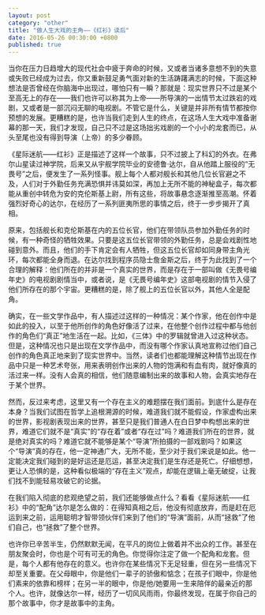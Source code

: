```yaml
---
layout: post
category: "other"
title: "做人生大戏的主角——《红衫》读后"
date: 2016-05-26 00:30:00 +0800
published: true
---
```


当你在压力日趋增大的现代社会中疲于奔命的时候，又或者当诸多意想不到的失意或失败已经成为过去，你又重新鼓足勇气面对新的生活踌躇满志的时候，下面这种想法是否曾经在你脑海中出现过，哪怕只有一瞬？那就是：现实世界只不过是某个至高无上的存在——我们也许可以称其为上帝——所导演的一出情节太过跌宕的戏剧，又或者是一部沉闷无聊的电视剧。不管它是什么，关键是并非所有情节都按你预想的发展。更糟糕的是，也许当我们走到人生的终点，在这场人生大戏中准备谢幕的那一天，我们才发现，自己只不过是这场拙劣戏剧的一个小小的龙套而已，从头至尾也没有得到导演（上帝）的多少眷顾。

<!--more-->

《星际迷航——红衫》正是描述了这样一个故事，只不过披上了科幻的外衣。在弗尔山星读过神学院，后来又从宇舰学院毕业的安德鲁·达尔，自从他踏上服役的“无畏号”之后，便发生了一系列怪事。舰上每个人都对舰长和其他几位长官避之不及，人们对于外勤任务充满恐惧并讳莫如深，再加上无所不能的神秘盒子，每次都能从重创中转危为安的克伦斯基上尉，所有这些，将故事悬念逐渐推至高潮。怀着强烈好奇心的达尔，在经历了一系列匪夷所思的事情之后，终于一步步揭开了真相。

原来，包括舰长和克伦斯基在内的五位长官，他们在带领队员参加外勤任务的时候，有一种奇怪的牺牲效果。只要是这五位长官带领的外勤任务，总是会戏剧性地碰到意外。而且，他们的手下肯定会有人牺牲，但这五位长官却如同身带主角光环，每次都能全身而退。在达尔找到程序员隐士詹金斯之后，终于为此找到了一个合理的解释：他们所在的并非是一个真实的世界，而是存在于一部叫做《无畏号编年史》的电视剧剧情当中，或者说，是《无畏号编年史》这部电视剧的情节入侵了他们所存在的那个宇宙。更糟糕的是，除了舰上的五位长官以外，其他人全是配角。

确实，在一些文学作品中，有人描述过这样的一种情况：某个作家，他在创作中是如此的投入，以至于他所创作的角色好像活了过来，在他整个创作过程中都与他创作的角色们“真正”地生活在一起。比如，《三体》中的罗辑就曾进入过这种状态。但是，这种情况也只是出现在文学作品中，而没有哪个作家认真地宣称过他们自己创作的角色真正地来到了现实世界中。当然，读者们也都能理解这种情节出现在作品中只是一种艺术夸张，用来表明创作出来的人物的饱满和有血有肉，就好像真的活过来一样。没有人会真的相信，他们随意编制出来的故事和人物，会真实地存在于某个世界。

然而，反过来考虑，这里又有一个存在主义的难题摆在我们面前。到底什么是存在本身？当我们试图在哲学上追根溯源的时候，难道我们就不能假设，作家虚构出来的世界，影视剧表现出来的世界，甚至只是我们普通人在白日梦中构想出来的世界，难道它们就不是“真实”的“存在着”或者“存在过”吗？难道我们所在的世界，就是绝对真实的吗？难道它就不能够是某个“导演”所拍摄的一部戏剧吗？如果这个“导演”真的存在，他一定神通广大，无所不能，至少对于我们来说是如此。他一定能决定我们碰到的是好运还是厄运，甚至决定我们是生存还是死亡。仔细想想，更让人恐惧的是，这种看似极端的“存在主义”观点，却能在逻辑上毫无破绽，让我们找不到能轻易攻破它的论据。

在我们陷入彻底的悲观绝望之前，我们还能够做点什么？看看《星际迷航——红衫》中的“配角”达尔是怎么做的：在得知真相之后，他没有彻底放弃，而是赶在厄运到来之前，运用聪明才智带领伙伴们来到了他们的“导演”面前，从而“拯救”了他们自己，也“拯救”了整个世界。

也许你已辛苦半生，仍然默默无闻，在平凡的岗位上做着并不出众的工作。甚至在朋友聚会时，你也是个可有可无的角色。你觉得你注定了做一个配角和龙套。但是，每个人都有他存在的意义。也许你在某些情况下无足轻重，但在另一些情况下却至关重要。在父母眼中，你是他们一辈子的骄傲和惦念；在孩子们眼中，你是他们素来的依靠和榜样；在另一半的眼中，你是他/她要用一生来陪伴的最亲近的那个人。也许，就像达尔一样，经历了一切风风雨雨，你最终发现，在属于你自己的那个故事中，你才是故事中的主角。

